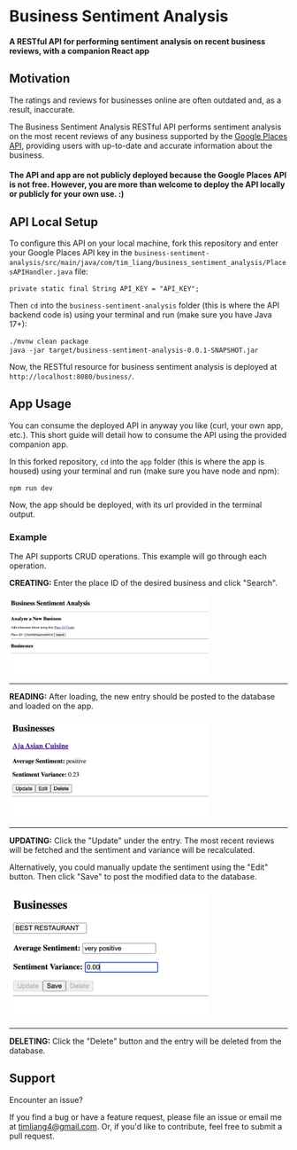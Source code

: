 # Business Sentiment Analysis

#### **A RESTful API for performing sentiment analysis on recent business reviews, with a companion React app**

## Motivation

The ratings and reviews for businesses online are often outdated and, as a result, inaccurate.

The Business Sentiment Analysis RESTful API performs sentiment analysis on the most recent reviews of any business supported by the [Google Places API](https://developers.google.com/maps/documentation/places/web-service/overview), providing users with up-to-date and accurate information about the business.

#### **The API and app are not publicly deployed because the Google Places API is not free. However, you are more than welcome to deploy the API locally or publicly for your own use. :)**

## API Local Setup

To configure this API on your local machine, fork this repository and enter your Google Places API key in the `business-sentiment-analysis/src/main/java/com/tim_liang/business_sentiment_analysis/PlacesAPIHandler.java` file:

```
private static final String API_KEY = "API_KEY";
```

Then `cd` into the `business-sentiment-analysis` folder (this is where the API backend code is) using your terminal and run (make sure you have Java 17+):

```
./mvnw clean package
java -jar target/business-sentiment-analysis-0.0.1-SNAPSHOT.jar
```

Now, the RESTful resource for business sentiment analysis is deployed at `http://localhost:8080/business/`.

## App Usage

You can consume the deployed API in anyway you like (curl, your own app, etc.). This short guide will detail how to consume the API using the provided companion app.

In this forked repository, `cd` into the `app` folder (this is where the app is housed) using your terminal and run (make sure you have node and npm):

```
npm run dev
```

Now, the app should be deployed, with its url provided in the terminal output.

### Example

The API supports CRUD operations. This example will go through each operation.

**CREATING:** Enter the place ID of the desired business and click "Search".

<img src="images/creating.png" width=360>

---

**READING:** After loading, the new entry should be posted to the database and loaded on the app.

<img src="images/reading.png" width=360>

---

**UPDATING:** Click the "Update" under the entry. The most recent reviews will be fetched and the sentiment and variance will be recalculated.

Alternatively, you could manually update the sentiment using the "Edit" button. Then click "Save" to post the modified data to the database.

<img src="images/editing.png" width=360>

---

**DELETING:** Click the "Delete" button and the entry will be deleted from the database.

## Support

Encounter an issue?

If you find a bug or have a feature request, please file an issue or email me at timliang4@gmail.com. Or, if you'd like to contribute, feel free to submit a pull request.
